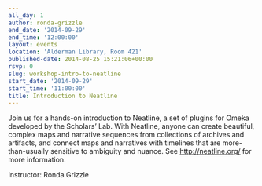 ```yaml
---
all_day: 1
author: ronda-grizzle
end_date: '2014-09-29'
end_time: '12:00:00'
layout: events
location: 'Alderman Library, Room 421'
published-date: 2014-08-25 15:21:06+00:00
rsvp: 0
slug: workshop-intro-to-neatline
start_date: '2014-09-29'
start_time: '11:00:00'
title: Introduction to Neatline
---
```


Join us for a hands-on introduction to Neatline, a set of plugins for Omeka developed by the Scholars’ Lab. With Neatline, anyone can create beautiful, complex maps and narrative sequences from collections of archives and artifacts, and connect maps and narratives with timelines that are more-than-usually sensitive to ambiguity and nuance. See http://neatline.org/ for more information.

Instructor: Ronda Grizzle
